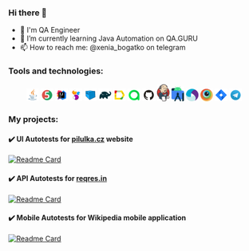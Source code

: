 ### Hi there 👋

<!--
**XeniaBogatko/XeniaBogatko** is a ✨ _special_ ✨ repository because its `README.md` (this file) appears on your GitHub profile.

Here are some ideas to get you started:

- 🔭 I’m currently working on ...
- 🌱 I’m currently learning ...
- 👯 I’m looking to collaborate on ...
- 🤔 I’m looking for help with ...
- 💬 Ask me about ...
- 📫 How to reach me: ...
- 😄 Pronouns: ...
- ⚡ Fun fact: ...
### About me
-->

- 💼 I'm QA Engineer
- 🌱 I’m currently learning Java Automation on QA.GURU
- 📫 How to reach me: @xenia_bogatko on telegram

### Tools and technologies:
<p  align="center">
  <code><img width="5%" title="Java" src="./media/icons/Java.svg"></code>
  <code><img width="5%" title="JUnit5" src="./media/icons/Junit5.svg"></code>
  <code><img width="5%" title="IntelliJ IDEA" src="./media/icons/Idea.svg"></code>
  <code><img width="5%" title="Selenide" src="./media/icons/Selenide.svg"></code>
  <code><img width="5%" title="Selenoid" src="./media/icons/Selenoid.svg"></code>
  <code><img width="5%" title="Gradle" src="./media/icons/Gradle.svg"></code>
  <code><img width="5%" title="Allure Report" src="./media/icons/Allure.svg"></code>
  <code><img width="5%" title="Allure TestOps" src="./media/icons/Allure_TO.svg"></code>
  <code><img width="5%" title="Github" src="./media/icons/GitHub.svg"></code>
  <code><img width="5%" title="Jenkins" src="./media/icons/Jenkins.svg"></code>
  <code><img width="5%" title="AndroidStudio" src="./media/icons/Android-studio.svg"></code>
  <code><img width="5%" title="Appium" src="./media/icons/Appium.svg"></code>
  <code><img width="5%" title="Browserstack" src="./media/icons/Browserstack.svg"></code>
  <code><img width="5%" title="Jira" src="./media/icons/Jira.svg"></code>
  <code><img width="5%" title="Telegram" src="./media/icons/Telegram.svg"></code>
</p>

### My projects:
#### :heavy_check_mark: UI Autotests for [pilulka.cz](https://www.pilulka.cz/) website
[![Readme Card](https://github-readme-stats.vercel.app/api/pin/?username=XeniaBogatko&repo=pilulka-project)](https://github.com/XeniaBogatko/pilulka-project)

#### :heavy_check_mark: API Autotests for [reqres.in](https://reqres.in/)
[![Readme Card](https://github-readme-stats.vercel.app/api/pin/?username=XeniaBogatko&repo=api-tests)](https://github.com/XeniaBogatko/api-tests)

#### :heavy_check_mark: Mobile Autotests for Wikipedia mobile application
[![Readme Card](https://github-readme-stats.vercel.app/api/pin/?username=XeniaBogatko&repo=mobile-tests)](https://github.com/XeniaBogatko/mobile-tests)
